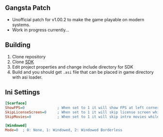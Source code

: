## Gangsta Patch

- Unofficial patch for v1.00.2 to make the game playable on modern systems.
- Work in progress currently...

## Building
1. Clone repository
2. Clone [SDK](https://github.com/STWIY/SDK "SDK")
3. Edit project properties and change include directory for SDK
4. Build and you should get `.asi` file that can be placed in game directory with asi loader.

## Ini Settings
```ini
[Scarface]
ShowFPS=0	            ; When set to 1 it will show FPS at left corner.
SkipLicenseScreen=0	    ; When set to 1 it will skip license screen while starting up game.
SkipMovies=0	        ; When set to 1 it will skip intro movies while starting up game.

[Windowed]
Mode=0	; 0: None, 1: Windowed, 2: Windowed Borderless
```